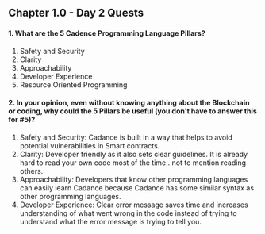 ## Chapter 1.0 - Day 2 Quests

#### 1. What are the 5 Cadence Programming Language Pillars?
1. Safety and Security
2. Clarity
3. Approachability
4. Developer Experience
5. Resource Oriented Programming

#### 2. In your opinion, even without knowing anything about the Blockchain or coding, why could the 5 Pillars be useful (you don't have to answer this for #5)?
1. Safety and Security: Cadance is built in a way that helps to avoid potential vulnerabilities in Smart contracts.
2. Clarity: Developer friendly as it also sets clear guidelines. It is already hard to read your own code most of the time.. not to mention reading others. 
3. Approachability: Developers that know other programming languages can easily learn Cadance because Cadance has some similar syntax as other programming languages. 
4. Developer Experience: Clear error message saves time and increases understanding of what went wrong in the code instead of trying to understand what the error message is trying to tell you. 
